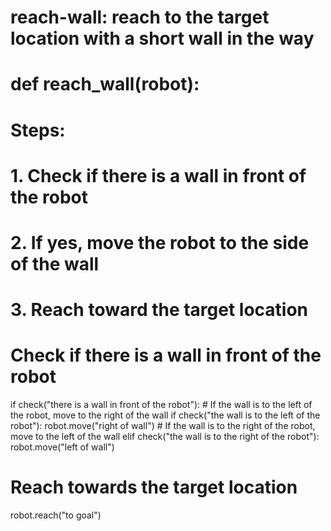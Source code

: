 # reach-wall: reach to the target location with a short wall in the way
# def reach_wall(robot):
# Steps:
#  1. Check if there is a wall in front of the robot
#  2. If yes, move the robot to the side of the wall
#  3. Reach toward the target location
# Check if there is a wall in front of the robot
if check("there is a wall in front of the robot"):
    # If the wall is to the left of the robot, move to the right of the wall
    if check("the wall is to the left of the robot"):
        robot.move("right of wall")
    # If the wall is to the right of the robot, move to the left of the wall
    elif check("the wall is to the right of the robot"):
        robot.move("left of wall")
# Reach towards the target location
robot.reach("to goal")